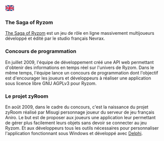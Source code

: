 [![en](/assets/lang-en.png)](README.md)

### The Saga of Ryzom
[The Saga of Ryzom](https://fr.wikipedia.org/wiki/Ryzom) est un jeu de rôle en ligne massivement multijoueurs développé et édité par le studio français Nevrax.

### Concours de programmation
En juillet 2009, l'équipe de développement créé une API web permettant d'obtenir des informations en temps réel sur l'univers de Ryzom. Dans le même temps, l'équipe lance un concours de programmation dont l'objectif est d'encourager les joueurs et développeurs à réaliser une application sous licence libre GNU AGPLv3 pour Ryzom.

### Le projet zyRoom
En août 2009, dans le cadre du concours, c'est la naissance du projet zyRoom réalisé par Misugi personnage joueur du serveur de jeu français Aniro. Le but est de proposer aux joueurs une application leur permettant de gérer plus facilement leurs objets sans devoir se connecter au jeu Ryzom. Et aux développeurs tous les outils nécessaires pour personnaliser l'application fonctionnant sous Windows et développé avec [Delphi](https://fr.wikipedia.org/wiki/Delphi_(langage)).